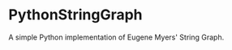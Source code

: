 PythonStringGraph
=================

A simple Python implementation of Eugene Myers' String Graph. 
